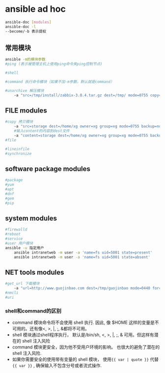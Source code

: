 # ansible ad hoc



```bash
ansible-doc [modules]
ansible-doc -l
--become/-b 表示提权 
```



## 常用模块

```bash
ansible -m的模块参数
#ping (表示被管理主机上使用ping命令来ping控制节点)

#shell 

#command 执行命令模块（如果不加-m参数，默认就是command）

#unarchive 解压模块
	-a "src=/tmp/install/zabbix-3.0.4.tar.gz dest=/tmp/ mode=0755 copy=yes" 

```

## FILE modules

```bash
#copy 拷贝模块
	-a "src=storage dest=/home/xg owner=xg group=xg mode=0755 backup=no"
	#输入content的内容到dest文件
	-a "content=storage dest=/home/xg owner=xg group=xg mode=0755 backup=no"
#file

#lineinfile
#synchronize

```

## software package modules

```bash
#package
#yum
#apt
#dnf
#gem
#pip
```

## system modules

```bash
#firewalld
#reboot
#service
#user 用户模块
ansible -u 指定用户
	ansible intranetweb -m user -a 'name=fs uid=5001 state=present' 
	ansible intranetweb -m user -a 'name=fs uid=5001 state=absent' 
```

## NET tools modules

```bash
#get_url 下载模块
	-a "url=http://www.guojinbao.com dest=/tmp/guojinbao mode=0440 force=yes"
#nmcli
#uri
```



### shell和command的区别

- command 模块命令将不会使用 shell 执行. 因此, 像 $HOME 这样的变量是不可用的。还有像<, >, |, ;, &都将不可用。
- shell 模块通过shell程序执行， 默认是/bin/sh, <, >, |, ;, & 可用。但这样有潜在的 shell 注入风险
- command 模块更安全，因为他不受用户环境的影响。 也很大的避免了潜在的 shell 注入风险.
- 如果你需要安全的使用带有变量的 shell 模块， 使用`{{ var | quote }}` 代替 `{{ var }}` , 确保输入不包含分号或者流式操作.